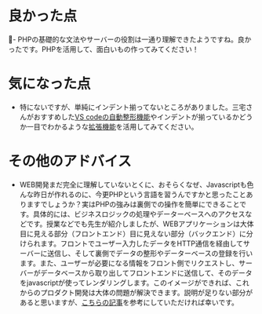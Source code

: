 # 良かった点
- PHPの基礎的な文法やサーバーの役割は一通り理解できたようですね。良かったです。PHPを活用して、面白いもの作ってみてください！

# 気になった点
- 特にないですが、単純にインデント揃ってないところがありました。三宅さんがおすすめした[VS codeの自動整形機能](https://qiita.com/maron8676/items/017cd830ab0c5fb8bcac?fbclid=IwAR3FXA6mSEzXlHqWmhuFFrv9cclc7W9pol7jyQpEaWGARkIMjCuvY7PJKPc)やインデントが揃っているかどうか一目でわかるような[拡張機能](https://marketplace.visualstudio.com/items?itemName=oderwat.indent-rainbow)を活用してみてください。

# その他のアドバイス
- WEB開発まだ完全に理解していないとくに、おそらくなぜ、Javascriptも色んな昨日が作れるのに、今更PHPという言語を習うんですかと思ったことありますでしょうか？実はPHPの強みは裏側での操作を簡単にできることです。具体的には、ビジネスロジックの処理やデーターベースへのアクセスなどです。授業などでも先生が紹介しましたが、WEBアプリケーションは大体目に見える部分（フロントエンド）目に見えない部分（バックエンド）に分けられます。フロントでユーザー入力したデータをHTTP通信を経由してサーバーに送信し、そして裏側でデータの整形やデーターベースの登録を行います。また、ユーザーが必要になる情報をフロント側でリクエストし、サーバーがデータベースから取り出してフロントエンドに送信して、そのデータをjavascriptが使ってレンダリングします。このイメージができれば、これからのプロダクト開発は大体の問題が解決できます。説明が足りない部分があると思いますが、[こちらの記事](https://www.sejuku.net/blog/4228)を参考にしていただければ幸いです。